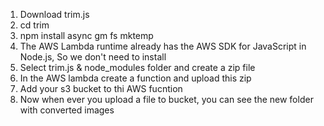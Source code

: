 1. Download trim.js
2. cd trim
3. npm install async gm fs mktemp
4. The AWS Lambda runtime already has the AWS SDK for JavaScript in Node.js, So we don't need to install
5. Select trim.js & node_modules folder and create a zip file
6. In the AWS lambda create a function and upload this zip
7. Add your s3 bucket to thi AWS fucntion
8. Now when ever you upload a file to bucket, you can see the new folder with converted images

